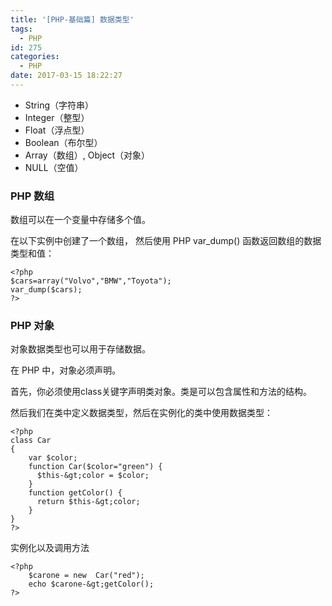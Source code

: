 ```yaml
---
title: '[PHP-基础篇] 数据类型'
tags:
  - PHP
id: 275
categories:
  - PHP
date: 2017-03-15 18:22:27
---
```

- String（字符串）
- Integer（整型）
- Float（浮点型）
- Boolean（布尔型）
- Array（数组）, Object（对象）
- NULL（空值）

### PHP 数组

数组可以在一个变量中存储多个值。

在以下实例中创建了一个数组， 然后使用 PHP var_dump() 函数返回数组的数据类型和值：

```
<?php 
$cars=array("Volvo","BMW","Toyota");
var_dump($cars);
?>
```
### PHP 对象

对象数据类型也可以用于存储数据。

在 PHP 中，对象必须声明。

首先，你必须使用class关键字声明类对象。类是可以包含属性和方法的结构。

然后我们在类中定义数据类型，然后在实例化的类中使用数据类型：

```
<?php
class Car
{
    var $color;
    function Car($color="green") {
      $this-&gt;color = $color;
    }
    function getColor() {
      return $this-&gt;color;
    }
}
?>
```

实例化以及调用方法

```
<?php
	$carone = new  Car("red");
	echo $carone-&gt;getColor();
?>
```